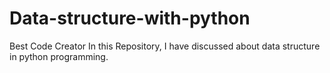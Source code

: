 # Data-structure-with-python
Best Code Creator
In this Repository, I have discussed about data structure in python programming.
